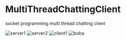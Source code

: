 # MultiThreadChattingClient
socket programming multi thread chatting client

![server1](https://github.com/tingmon2/MultiThreadChattingServer/assets/128055745/51af3ea9-6ad7-4277-aa05-33fe983ded58)
![server2](https://github.com/tingmon2/MultiThreadChattingServer/assets/128055745/7b06fbe5-afd6-4ab3-9cd8-a02a67557f66)
![client1](https://github.com/tingmon2/MultiThreadChattingServer/assets/128055745/941c21b7-01fd-489c-8d44-8a428b1e7651)
![boba](https://github.com/tingmon2/MultiThreadChattingServer/assets/128055745/80c31cfd-58da-4734-a95c-a77cbd3310dd)
